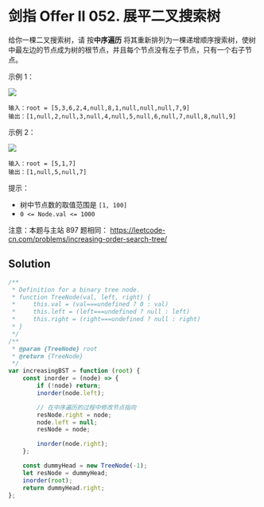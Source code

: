 # 剑指 Offer II 052. 展平二叉搜索树

给你一棵二叉搜索树，请 按**中序遍历** 将其重新排列为一棵递增顺序搜索树，使树中最左边的节点成为树的根节点，并且每个节点没有左子节点，只有一个右子节点。

示例 1：

![](https://assets.leetcode.com/uploads/2020/11/17/ex1.jpg)

```
输入：root = [5,3,6,2,4,null,8,1,null,null,null,7,9]
输出：[1,null,2,null,3,null,4,null,5,null,6,null,7,null,8,null,9]
```

示例 2：

![](https://assets.leetcode.com/uploads/2020/11/17/ex2.jpg)

```
输入：root = [5,1,7]
输出：[1,null,5,null,7]
```

提示：

-   树中节点数的取值范围是 `[1, 100]`
-   `0 <= Node.val <= 1000`

注意：本题与主站 897 题相同： https://leetcode-cn.com/problems/increasing-order-search-tree/

## Solution

```js
/**
 * Definition for a binary tree node.
 * function TreeNode(val, left, right) {
 *     this.val = (val===undefined ? 0 : val)
 *     this.left = (left===undefined ? null : left)
 *     this.right = (right===undefined ? null : right)
 * }
 */
/**
 * @param {TreeNode} root
 * @return {TreeNode}
 */
var increasingBST = function (root) {
    const inorder = (node) => {
        if (!node) return;
        inorder(node.left);

        // 在中序遍历的过程中修改节点指向
        resNode.right = node;
        node.left = null;
        resNode = node;

        inorder(node.right);
    };

    const dummyHead = new TreeNode(-1);
    let resNode = dummyHead;
    inorder(root);
    return dummyHead.right;
};
```
